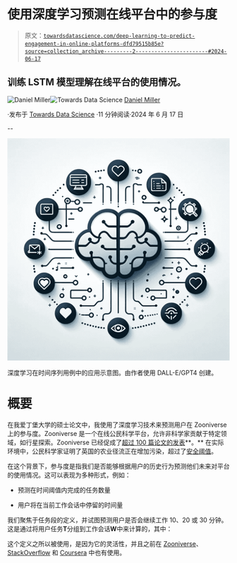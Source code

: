 # 使用深度学习预测在线平台中的参与度

> 原文：[`towardsdatascience.com/deep-learning-to-predict-engagement-in-online-platforms-dfd79515b85e?source=collection_archive---------2-----------------------#2024-06-17`](https://towardsdatascience.com/deep-learning-to-predict-engagement-in-online-platforms-dfd79515b85e?source=collection_archive---------2-----------------------#2024-06-17)

## 训练 LSTM 模型理解在线平台的使用情况。

[](https://medium.com/@danielmillerAI?source=post_page---byline--dfd79515b85e--------------------------------)![Daniel Miller](https://medium.com/@danielmillerAI?source=post_page---byline--dfd79515b85e--------------------------------)[](https://towardsdatascience.com/?source=post_page---byline--dfd79515b85e--------------------------------)![Towards Data Science](https://towardsdatascience.com/?source=post_page---byline--dfd79515b85e--------------------------------) [Daniel Miller](https://medium.com/@danielmillerAI?source=post_page---byline--dfd79515b85e--------------------------------)

·发布于 [Towards Data Science](https://towardsdatascience.com/?source=post_page---byline--dfd79515b85e--------------------------------) ·11 分钟阅读·2024 年 6 月 17 日

--

![](img/6619ac38e48052814217f147bc32824c.png)

深度学习在时间序列用例中的应用示意图。由作者使用 DALL-E/GPT4 创建。

# 概要

在我爱丁堡大学的硕士论文中，我使用了深度学习技术来预测用户在 Zooniverse 上的参与度。Zooniverse 是一个在线公民科学平台，允许非科学家贡献于特定领域，如行星探索。Zooniverse 已经促成了[超过 100 篇论文的发表](https://www.zooniverse.org/#:~:text=Our%20researchers%20have%20used%20the,that%20encourage%20many%20fascinating%20discoveries.)**。** 在实际环境中，公民科学家证明了英国的农业径流正在增加污染，超过了[安全阈值](https://www.theguardian.com/environment/2024/jan/30/english-rivers-pollution-sewage-agriculture-uk#:~:text=4%20months%20old-,83%25%20of%20English%20rivers%20have%20evidence%20of,pollution%20from%20sewage%20and%20agriculture&text=Eighty%2Dthree%20per%20cent%20of,take%20place%20in%20the%20UK.)。

在这个背景下，参与度是指我们是否能够根据用户的历史行为预测他们未来对平台的使用情况。这可以表现为多种形式，例如：

+   预测在时间阈值内完成的任务数量

+   用户将在当前工作会话中停留的时间量

我们聚焦于任务段的定义，并试图预测用户是否会继续工作 10、20 或 30 分钟。这是通过将用户任务**T**分组到工作会话**W**中来计算的，其中：

这个定义之所以被使用，是因为它的灵活性，并且之前在 [Zooniverse](https://ojs.aaai.org/index.php/HCOMP/article/view/13076)、[StackOverflow](https://arxiv.org/pdf/2008.06125) 和 [Coursera](https://arxiv.org/pdf/1403.3100) 中也有使用。
